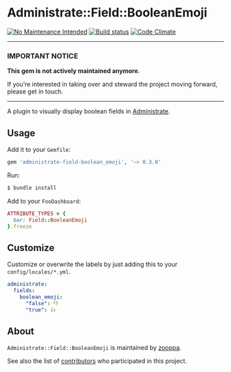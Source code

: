 # Administrate::Field::BooleanEmoji

[![No Maintenance Intended](https://unmaintained.tech/badge.svg)](https://unmaintained.tech/) [![Build status](https://github.com/zooppa/administrate-field-boolean_emoji/actions/workflows/build.yml/badge.svg)](https://github.com/zooppa/administrate-field-boolean_emoji/actions/workflows/build.yml) [![Code Climate](https://codeclimate.com/github/zooppa/administrate-field-boolean_emoji/badges/gpa.svg)](https://codeclimate.com/github/zooppa/administrate-field-boolean_emoji)

---

### IMPORTANT NOTICE

**This gem is not actively maintained anymore**.

If you’re interested in taking over and steward the project moving forward, please get in touch.

---

A plugin to visually display boolean fields in [Administrate].

## Usage

Add it to your `Gemfile`:

```ruby
gem 'administrate-field-boolean_emoji', '~> 0.3.0'
```

Run:

```bash
$ bundle install
```

Add to your `FooDashboard`:

```ruby
ATTRIBUTE_TYPES = {
  bar: Field::BooleanEmoji
}.freeze
```

## Customize

Customize or overwrite the labels by just adding this to your `config/locales/*.yml`.

```yml
administrate:
  fields:
    boolean_emoji:
      "false": 👎
      "true": 👍
```

## About

`Administrate::Field::BooleanEmoji` is maintained by [zooppa].

See also the list of [contributors](https://github.com/zooppa/administrate-field-boolean_emoji/contributors) who participated in this project.

[administrate]: https://github.com/thoughtbot/administrate
[zooppa]: https://www.zooppa.com/

